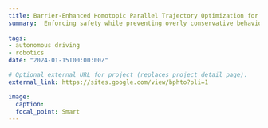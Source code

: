 ```yaml
---
title: Barrier-Enhanced Homotopic Parallel Trajectory Optimization for Safety-Critical Autonomous Driving
summary:  Enforcing safety while preventing overly conservative behaviors is essential for autonomous vehicles to achieve high task performance. In this project, we propose a barrier-enhanced homotopic parallel trajectory optimization approach with over-relaxed alternating direction method of multipliers for real-time integrated decision-making and planning in cluttered driving environments. [Through a series of experiments, the proposed development demonstrates improved task accuracy, stability, and consistency in various traffic scenarios using synthetic and real-world traffic datasets.](https://www.youtube.com/watch?v=6pVSoaKdr3M)
  
tags:
- autonomous driving
- robotics
date: "2024-01-15T00:00:00Z"

# Optional external URL for project (replaces project detail page).
external_link: https://sites.google.com/view/bphto?pli=1

image:
  caption:  
  focal_point: Smart
---
```

